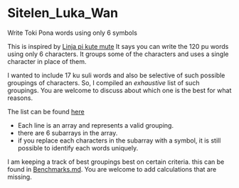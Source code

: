 # Sitelen_Luka_Wan
Write Toki Pona words using only 6 symbols


This is inspired by [Linja pi kute mute](https://www.google.com/url?sa=t&source=web&rct=j&opi=89978449&url=https://www.reddit.com/r/tokipona/comments/diihq7/linja_pi_kute_mute_write_toki_pona_with_six/&ved=2ahUKEwjT0LfZj-SCAxXh2TgGHaLbBB4Qjjh6BAgHEAE&usg=AOvVaw2uB_jS9OuOoQsEQ69LCMEb)
It says you can write the 120 pu words using only 6 characters. It groups some of the characters and uses a single character in place of them.

I wanted to include 17 ku suli words and also be selective of
such possible groupings of characters. So, I compiled an *exhaustive* list of such
groupings. You are welcome to discuss about which one is the best for what reasons.

The list can be found [here](toki_pona_in_6_char_grps.txt)

- Each line is an array and represents a valid grouping.
- there are 6 subarrays in the array.
- if you replace each characters in the subarray with a symbol,
  it is still possible to identify each words uniquely.

I am keeping a track of best groupings best on certain criteria. this can be found in
[Benchmarks.md](Benchmarks.md). You are welcome to add calculations that are missing.
